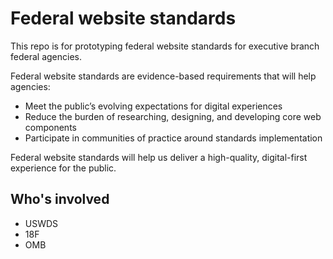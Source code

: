 # Federal website standards

This repo is for prototyping federal website standards for executive branch federal agencies. 

Federal website standards are evidence-based requirements that will help agencies:
- Meet the public’s evolving expectations for digital experiences
- Reduce the burden of researching, designing, and developing core web components
- Participate in communities of practice around standards implementation

Federal website standards will help us deliver a high-quality, digital-first experience for the public.

## Who's involved
- USWDS
- 18F
- OMB

